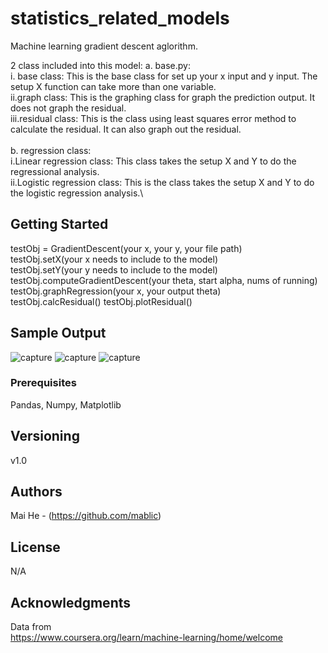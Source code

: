# statistics_related_models

Machine learning gradient descent aglorithm.

2 class included into this model:
  a. base.py:\
     i. base class: This is the base class for set up your x input and y input. The setup X function can take more than one variable.\
     ii.graph class: This is the graphing class for graph the prediction output. It does not graph the residual.\
     iii.residual class: This is the class using least squares error method to calculate the residual. It can also graph out the residual.\
     \
  b. regression class:\
     i.Linear regression class: This class takes the setup X and Y to do the regressional analysis.\
     ii.Logistic regression class: This is the class takes the setup X and Y to do the logistic regression analysis.\
  

## Getting Started

testObj = GradientDescent(your x, your y, your file path)\
testObj.setX(your x needs to include to the model)\
testObj.setY(your y needs to include to the model)\
testObj.computeGradientDescent(your theta, start alpha, nums of running)\
testObj.graphRegression(your x, your output theta)\
testObj.calcResidual()
testObj.plotResidual()

## Sample Output

![capture](https://user-images.githubusercontent.com/19805677/52031774-c0109880-24e3-11e9-83aa-3c2189016038.JPG)
![capture](https://user-images.githubusercontent.com/19805677/52612604-18cf2200-2e50-11e9-894a-b0e8f6b70d98.JPG)
![capture](https://user-images.githubusercontent.com/19805677/53146474-e9b06300-3569-11e9-95c5-cd04b3264f79.JPG)

### Prerequisites

Pandas, Numpy, Matplotlib

## Versioning

v1.0

## Authors

Mai He - (https://github.com/mablic)

## License

N/A

## Acknowledgments

Data from\
https://www.coursera.org/learn/machine-learning/home/welcome
